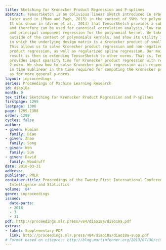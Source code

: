 ```yaml
---
title: Sketching for Kronecker Product Regression and P-splines
abstract: TensorSketch is an oblivious linear sketch introduced in (Pagh, 2013) and
  later used in (Pham and Pagh, 2013) in the context of SVMs for polynomial kernels.
  It was shown in (Avron et al., 2014) that TensorSketch provides a subspace embedding,
  and therefore can be used for canonical correlation analysis, low rank approximation,
  and principal component regression for the polynomial kernel. We take TensorSketch
  outside of the context of polynomials kernels, and show its utility in applications
  in which the underlying design matrix is a Kronecker product of smaller matrices.
  This allows us to solve Kronecker product regression and non-negative Kronecker
  product regression, as well as regularized spline regression. Our main technical
  result is then in extending TensorSketch to other norms. That is, TensorSketch only
  provides input sparsity time for Kronecker product regression with respect to the
  2-norm. We show how to solve Kronecker product regression with respect to the 1-norm
  in time sublinear in the time required for computing the Kronecker product, as well
  as for more general p-norms.
layout: inproceedings
series: Proceedings of Machine Learning Research
id: diao18a
month: 0
tex_title: Sketching for Kronecker Product Regression and P-splines
firstpage: 1299
lastpage: 1308
page: 1299-1308
order: 1299
cycles: false
author:
- given: Huaian
  family: Diao
- given: Zhao
  family: Song
- given: Wen
  family: Sun
- given: David
  family: Woodruff
date: 2018-03-31
address: 
publisher: PMLR
container-title: Proceedings of the Twenty-First International Conference on Artificial
  Intelligence and Statistics
volume: '84'
genre: inproceedings
issued:
  date-parts:
  - 2018
  - 3
  - 31
pdf: http://proceedings.mlr.press/v84/diao18a/diao18a.pdf
extras:
- label: Supplementary PDF
  link: http://proceedings.mlr.press/v84/diao18a/diao18a-supp.pdf
# Format based on citeproc: http://blog.martinfenner.org/2013/07/30/citeproc-yaml-for-bibliographies/
---
```

